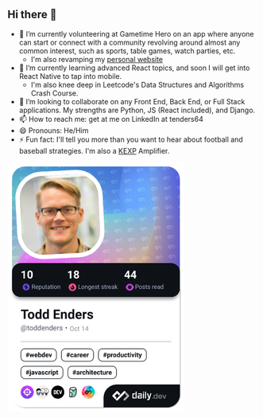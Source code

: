 ## Hi there 👋
- 🔭 I’m currently volunteering at Gametime Hero on an app where anyone can start or connect with a community revolving around almost any common interest, such as sports, table games, watch parties, etc.
  -  I'm also revamping my [personal website](https://www.toddenders.com) 
- 🌱 I’m currently learning advanced React topics, and soon I will get into React Native to tap into mobile.
  -  I'm also knee deep in Leetcode's Data Structures and Algorithms Crash Course.
- 👯 I’m looking to collaborate on any Front End, Back End, or Full Stack applications. My strengths are Python, JS (React included), and Django.
- 📫 How to reach me: get at me on LinkedIn at tenders64
- 😄 Pronouns: He/Him
- ⚡ Fun fact: I'll tell you more than you want to hear about football and baseball strategies. I'm also a [KEXP](https://www.kexp.org) Amplifier. 


<a href="https://app.daily.dev/toddenders"><img src="./devcard.png" style="margin: auto;" width="356" alt="Todd's Dev Card"/></a>
